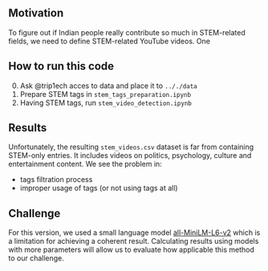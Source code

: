 ## Motivation
To figure out if Indian people really contribute so much in STEM-related fields, we need to define STEM-related YouTube videos. One 
## How to run this code
0. Ask @trip1ech acces to data and place it to `.././data`
1. Prepare STEM tags in `stem_tags_preparation.ipynb` 
2. Having STEM tags, run `stem_video_detection.ipynb`
## Results
Unfortunately, the resulting `stem_videos.csv` dataset is far from containing STEM-only entries. It includes videos on politics, psychology, culture and entertainment content. We see the problem in:
- tags filtration process
- improper usage of tags (or not using tags at all)
## Challenge
For this version, we used a small language model [all-MiniLM-L6-v2]( https://huggingface.co/sentence-transformers/all-MiniLM-L6-v2) which is a limitation for achieving a coherent result. Calculating results using models with more parameters will allow us to evaluate how applicable this method to our challenge.
